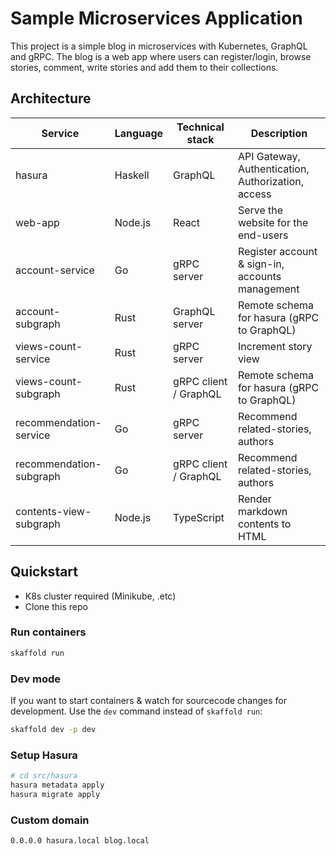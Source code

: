 # Sample Microservices Application

This project is a simple blog in microservices with Kubernetes, GraphQL and gRPC. The blog is a web app where users can register/login, browse stories, comment, write stories and add them to their collections.

## Architecture

| Service                 | Language | Technical stack       | Description                                        |
| ----------------------- | -------- | --------------------- | -------------------------------------------------- |
| hasura                  | Haskell  | GraphQL               | API Gateway, Authentication, Authorization, access |
| web-app                 | Node.js  | React                 | Serve the website for the end-users                |
| account-service         | Go       | gRPC server           | Register account & sign-in, accounts management    |
| account-subgraph        | Rust     | GraphQL server        | Remote schema for hasura (gRPC to GraphQL)         |
| views-count-service     | Rust     | gRPC server           | Increment story view                               |
| views-count-subgraph    | Rust     | gRPC client / GraphQL | Remote schema for hasura (gRPC to GraphQL)         |
| recommendation-service  | Go       | gRPC server           | Recommend related-stories, authors                 |
| recommendation-subgraph | Go       | gRPC client / GraphQL | Recommend related-stories, authors                 |
| contents-view-subgraph  | Node.js  | TypeScript            | Render markdown contents to HTML                   |

## Quickstart

- K8s cluster required (Minikube, .etc)
- Clone this repo

### Run containers

```bash
skaffold run
```

### Dev mode

If you want to start containers & watch for sourcecode changes for development. Use the `dev` command instead of `skaffold run`:

```bash
skaffold dev -p dev
```

### Setup Hasura

```bash
# cd src/hasura
hasura metadata apply
hasura migrate apply
```

### Custom domain

```
0.0.0.0 hasura.local blog.local
```
